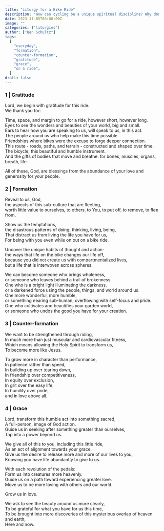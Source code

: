 ```yaml
---
title: "Liturgy for a Bike Ride"
description: "How can cycling be a unique spiritual discipline? Why don't you ask God to show you!"
date: 2023-11-05T08:00:00Z
image: ""
categories: ["liturgies"]
author: ["Ben Schultz"]
tags:
  [
    "everyday",
    "formation",
    "counter-formation",
    "gratitude",
    "grace",
    "on a ride",
  ]
draft: false
---
```


### 1 | Gratitude

Lord, we begin with gratitude for this ride.  
We thank you for:

Time, space, and margin to go for a ride, however short, however long.  
Eyes to see the wonders and beauties of your world, big and small.  
Ears to hear how you are speaking to us, will speak to us, in this act.  
The people around us who help make this time possible.  
Friendships where bikes were the excuse to forge deeper connection.  
This route - roads, paths, and terrain - constructed and shaped over time.  
The bicycle, this beautiful and humble instrument.  
And the gifts of bodies that move and breathe: for bones, muscles, organs, breath, life.

All of these, God, are blessings from the abundance of your love and generosity for your people.

### 2 | Formation

Reveal to us, God,  
the aspects of this sub-culture that are fleeting,  
worth little value to ourselves, to others, to You,
to put off, to remove, to flee from.

Show us the temptations,  
the disastrous patterns of doing, thinking, living, being,  
That distract us from living the life you have for us,  
For being with you even while on out on a bike ride.

Uncover the unique habits of thought and action-  
the ways that life on the bike changes our life off,  
because you did not create us with compartmentalized lives,  
but a life that is interwoven across spheres.

We can become someone who brings wholeness,  
or someone who leaves behind a trail of brokenness.  
One who is a bright light illuminating the darkness,  
or a darkened force using the people, things, and world around us.  
One more wonderful, more humble,  
or something nearing sub-human, overflowing with self-focus and pride.  
One who cultivates and beautifies your garden world,  
or someone who undos the good you have for your creation.

### 3 | Counter-formation

We want to be strengthened through riding,  
In much more than just muscular and cardiovascular fitness,  
Which means allowing the Holy Spirit to transform us,  
To become more like Jesus.

To grow more in character than performance,  
In patience rather than speed,  
In building up over tearing down,  
In friendship over competitiveness,  
In equity over exclusion,  
In grit over the easy life,  
In humility over pride,  
and in love above all.

### 4 | Grace

Lord, transform this humble act into something sacred,  
A full-person, image of God action.  
Guide us in seeking after something greater than ourselves,  
Tap into a power beyond us.

We give all of this to you, including this little ride,  
As an act of alignment towards your grace.  
Give us the desire to release more and more of our lives to you,  
Knowing you have life abundantly to give to us.

With each revolution of the pedals:  
Form us into creatures more heavenly.  
Guide us on a path toward experiencing greater love.  
Move us to be more loving with others and our world.

Grow us in love.

We ask to see the beauty around us more clearly,  
To be grateful for what you have for us this time,  
To be brought into more discoveries of this mysterious overlap of heaven and earth,  
Here and now.
